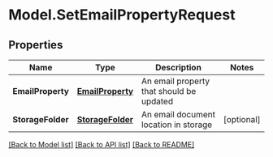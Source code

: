 # Model.SetEmailPropertyRequest

## Properties
Name | Type | Description | Notes
------------ | ------------- | ------------- | -------------
**EmailProperty** | [**EmailProperty**](EmailProperty.md) | An email property that should be updated | 
**StorageFolder** | [**StorageFolder**](StorageFolder.md) | An email document location in storage | [optional] 



[[Back to Model list]](README.md#documentation-for-models) [[Back to API list]](README.md#documentation-for-api-endpoints) [[Back to README]](README.md)


